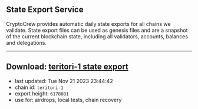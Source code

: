 ## State Export Service
CryptoCrew provides automatic daily state exports for all chains we validate. State export files can be used as genesis files and are a snapshot of the current blockchain state, including all validators, accounts, balances and delegations.

---
**Download: [teritori-1 state export](https://dl.ccvalidators.com/SERVICE/teritori/teritori-1_export_6178081.json)**
---

- last updated: Tue Nov 21 2023 23:44:42
- chain id: `teritori-1`
- export height: `6178081`
- use for: airdrops, local tests, chain recovery
